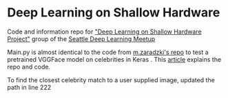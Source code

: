 # Deep Learning on Shallow Hardware

Code and information repo for ["Deep Learning on Shallow Hardware Project"](https://github.com/deepseattle/projects/blob/master/DeepLearningOnShallowHardware.md) group of the [Seattle Deep Learning Meetup](https://www.meetup.com/Seattle-Deep-Learning-Meetup/)


Main.py is almost identical to the code from [m.zaradzki's repo](https://github.com/mzaradzki/neuralnets/tree/master/vgg_faces_keras) to test a pretrained VGGFace model on celebrities in Keras . This [article](https://aboveintelligent.com/face-recognition-with-keras-and-opencv-2baf2a83b799) explains the repo and code.

To find the closest celebrity match to a user supplied image, updated the path in line 222
